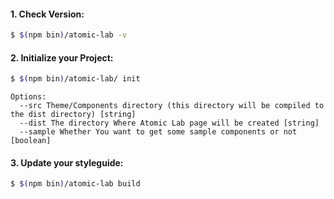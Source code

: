#### 1. Check Version:
```sh
$ $(npm bin)/atomic-lab -v
```

#### 2. Initialize your Project:
```sh
$ $(npm bin)/atomic-lab/ init
```

```
Options:
  --src Theme/Components directory (this directory will be compiled to the dist directory) [string]
  --dist The directory Where Atomic Lab page will be created [string]
  --sample Whether You want to get some sample components or not [boolean]
```

#### 3. Update your styleguide:
```sh
$ $(npm bin)/atomic-lab build
```

